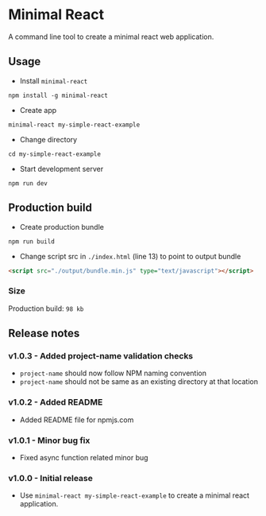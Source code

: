 # Minimal React
A command line tool to create a minimal react web application.

## Usage
- Install `minimal-react`
```shell
npm install -g minimal-react
```
- Create app
```shell
minimal-react my-simple-react-example
```
- Change directory
```shell
cd my-simple-react-example
```
- Start development server
```shell
npm run dev
```

## Production build
- Create production bundle
```shell
npm run build
```
- Change script src in `./index.html` (line 13) to point to output bundle
```html
<script src="./output/bundle.min.js" type="text/javascript"></script>
```
### Size
Production build: `98 kb`

## Release notes
### v1.0.3 - Added project-name validation checks
- `project-name` should now follow NPM naming convention
- `project-name` should not be same as an existing directory at that location
### v1.0.2 - Added README
- Added README file for npmjs.com
### v1.0.1 - Minor bug fix
- Fixed async function related minor bug
### v1.0.0 - Initial release
- Use `minimal-react my-simple-react-example` to create a minimal react application.